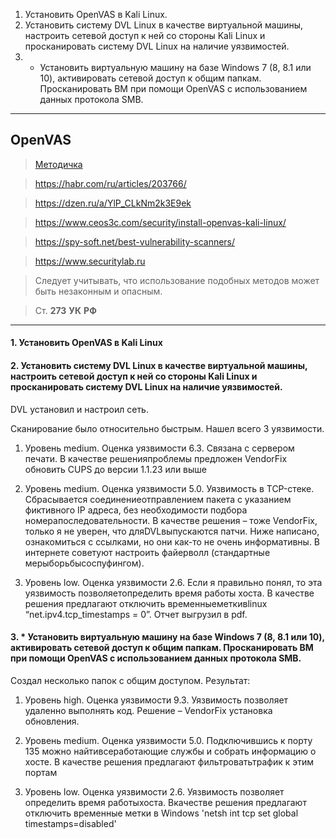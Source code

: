 1. Установить OpenVAS в Kali Linux.
2. Установить систему DVL Linux в качестве виртуальной машины, настроить сетевой доступ к ней со стороны Kali Linux и просканировать систему DVL Linux на наличие уязвимостей.
3. * Установить виртуальную машину на базе Windows 7 (8, 8.1 или 10), активировать сетевой доступ к общим папкам. Просканировать ВМ при помощи OpenVAS с использованием данных протокола SMB.

---

## OpenVAS

> [Методичка](https://gbcdn.mrgcdn.ru/uploads/asset/3847950/attachment/579a009c571eb5b8a126e120fa01caa5.pdf)

> https://habr.com/ru/articles/203766/

> https://dzen.ru/a/YlP_CLkNm2k3E9ek

> https://www.ceos3c.com/security/install-openvas-kali-linux/

> https://spy-soft.net/best-vulnerability-scanners/

> https://www.securitylab.ru

> Следует учитывать, что использование подобных методов может быть незаконным и опасным.

> Ст. **273** **УК** **РФ**

---

#### 1. Установить OpenVAS в Kali Linux


#### 2. Установить систему DVL Linux в качестве виртуальной машины, настроить сетевой доступ к ней со стороны Kali Linux и просканировать систему DVL Linux на наличие уязвимостей.

DVL установил и настроил сеть.

Сканирование было относительно быстрым. Нашел всего 3 уязвимости.

1. Уровень medium. Оценка уязвимости 6.3. Связана с сервером печати. В качестве решенияпроблемы предложен VendorFix обновить CUPS до версии 1.1.23 или выше




2. Уровень medium. Оценка уязвимости 5.0. Уязвимость в TCP-стеке. Сбрасывается соединениеотправлением пакета с указанием фиктивного IP адреса, без необходимости подбора номерапоследовательности. В качестве решения – тоже VendorFix, только я не уверен, что дляDVLвыпускаются патчи. Ниже написано, ознакомиться с ссылками, но они как-то не очень информативны. В интернете советуют настроить файерволл (стандартные мерыборьбысоспуфингом).



3. Уровень low. Оценка уязвимости 2.6. Если я правильно понял, то эта уязвимость позволяетопределить время работы хоста. В качестве решения предлагают отключить временныеметкивlinux “net.ipv4.tcp_timestamps = 0”. Отчет выгрузил в pdf.


#### 3. * Установить виртуальную машину на базе Windows 7 (8, 8.1 или 10), активировать сетевой доступ к общим папкам. Просканировать ВМ при помощи OpenVAS с использованием данных протокола SMB.

Создал несколько папок с общим доступом. Результат:


1. Уровень high. Оценка уязвимости 9.3. Уязвимость позволяет удаленно выполнять код. Решение – VendorFix установка обновления.


2. Уровень medium. Оценка уязвимости 5.0. Подключившись к порту 135 можно найтивсеработающие службы и собрать информацию о хосте. В качестве решения предлагают фильтроватьтрафик к этим портам


3. Уровень low. Оценка уязвимости 2.6. Уязвимость позволяет определить время работыхоста. Вкачестве решения предлагают отключить временные метки в Windows 'netsh int tcp set global timestamps=disabled'


